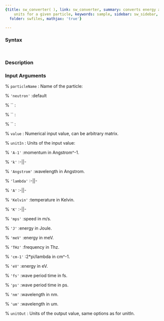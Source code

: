 ```yaml
---
{title: sw_converter( ), link: sw_converter, summary: converts energy and momentum
    units for a given particle, keywords: sample, sidebar: sw_sidebar, permalink: sw_converter.html,
  folder: swfiles, mathjax: 'true'}

---
```


### Syntax

` `

### Description



### Input Arguments

% `particleName`
:      Name of the particle:

% `'neutron'`
:default

% ``
:

% ``
:

% ``
:

% `value`
:      Numerical input value, can be arbitrary matrix.

% `unitIn`
:      Units of the input value:

% `'A-1'`
:momentum in Angstrom^-1.

% `'k'`
:-||-

% `'Angstrom'`
:wavelength in Angstrom.

% `'lambda'`
:-||-

% `'A'`
:-||-

% `'Kelvin'`
:temperature in Kelvin.

% `'K'`
:-||-

% `'mps'`
:speed in m/s.

% `'J'`
:energy in Joule.

% `'meV'`
:energy in meV.

% `'THz'`
:frequency in Thz.

% `'cm-1'`
:2*pi/lambda in cm^-1.

% `'eV'`
:energy in eV.

% `'fs'`
:wave period time in fs.

% `'ps'`
:wave period time in ps.

% `'nm'`
:wavelength in nm.

% `'um'`
:wavelength in um.

% `unitOut`
:      Units of the output value, same options as for unitIn.

